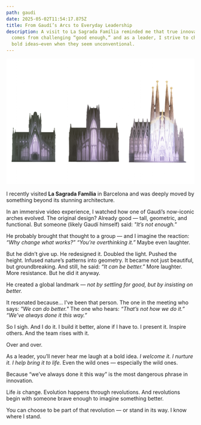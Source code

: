```yaml
---
path: gaudi
date: 2025-05-02T11:54:17.875Z
title: From Gaudí’s Arcs to Everyday Leadership
description: A visit to La Sagrada Família reminded me that true innovation
  comes from challenging “good enough,” and as a leader, I strive to champion
  bold ideas—even when they seem unconventional.
---
```

![La Sagrada Familia](../assets/chatgpt-image-may-2-2025-08_11_11-am.png "La Sagrada Familia")

I recently visited **La Sagrada Família** in Barcelona and was deeply moved by something beyond its stunning architecture.

In an immersive video experience, I watched how one of Gaudí’s now-iconic arches evolved. The original design? Already good — tall, geometric, and functional. But someone (likely Gaudí himself) said:
*"It’s not enough."*

He probably brought that thought to a group — and I imagine the reaction:\
*“Why change what works?”*
*“You’re overthinking it.”*
Maybe even laughter.

But he didn’t give up. He redesigned it. Doubled the light. Pushed the height. Infused nature’s patterns into geometry. It became not just beautiful, but groundbreaking.
And still, he said: *“It can be better.”*
More laughter. More resistance.
But he did it anyway.

He created a global landmark — *not by settling for good, but by insisting on better.*

It resonated because… I’ve been that person.
The one in the meeting who says: *"We can do better."*
The one who hears:
*“That’s not how we do it.”*
*“We’ve always done it this way.”*

So I sigh.
And I do it.
I build it better, alone if I have to. I present it. Inspire others. And the team rises with it.

Over and over.

As a leader, you’ll never hear me laugh at a bold idea.
*I welcome it. I nurture it. I help bring it to life.*
Even the wild ones — especially the wild ones.

Because “we’ve always done it this way” is the most dangerous phrase in innovation.

Life *is* change.
Evolution happens through revolutions.
And revolutions begin with someone brave enough to imagine something better.

You can choose to be part of that revolution — or stand in its way.
I know where I stand.